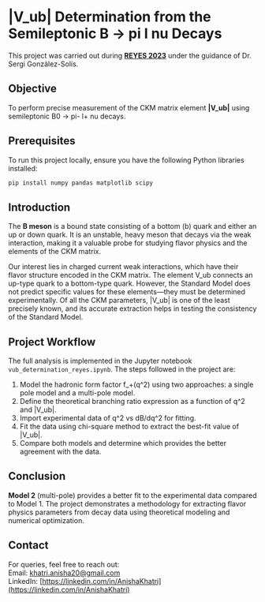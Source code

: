 # |V_ub| Determination from the Semileptonic B -> pi l nu Decays

This project was carried out during [**REYES 2023**](https://physics.berkeley.edu/visiting-students/reyes-remote-experience-young-engineers-and-scientists) under the guidance of Dr. Sergi Gonzàlez-Solís.

## Objective

To perform precise measurement of the CKM matrix element **|V_ub|** using semileptonic B0 -> pi- l+ nu decays.

## Prerequisites

To run this project locally, ensure you have the following Python libraries installed:

```bash
pip install numpy pandas matplotlib scipy 
```

## Introduction

The **B meson** is a bound state consisting of a bottom (b) quark and either an up or down quark. It is an unstable, heavy meson that decays via the weak interaction, making it a valuable probe for studying flavor physics and the elements of the CKM matrix.

Our interest lies in charged current weak interactions, which have their flavor structure encoded in the CKM matrix. The element V\_ub connects an up-type quark to a bottom-type quark. However, the Standard Model does not predict specific values for these elements—they must be determined experimentally. Of all the CKM parameters, |V\_ub| is one of the least precisely known, and its accurate extraction helps in testing the consistency of the Standard Model.

## Project Workflow

The full analysis is implemented in the Jupyter notebook `vub_determination_reyes.ipynb`. The steps followed in the project are:

1. Model the hadronic form factor f\_+(q^2) using two approaches: a single pole model and a multi-pole model.
2. Define the theoretical branching ratio expression as a function of q^2 and |V\_ub|.
3. Import experimental data of q^2 vs dB/dq^2 for fitting.
4. Fit the data using chi-square method to extract the best-fit value of |V\_ub|.
5. Compare both models and determine which provides the better agreement with the data.

## Conclusion

**Model 2** (multi-pole) provides a better fit to the experimental data compared to Model 1. The project demonstrates a methodology for extracting flavor physics parameters from decay data using theoretical modeling and numerical optimization.

## Contact

For queries, feel free to reach out: <br>
Email: [khatri.anisha20@gmail.com](mailto:khatri.anisha20@gmail.com) <br>
LinkedIn: [https://linkedin.com/in/AnishaKhatri](https://linkedin.com/in/AnishaKhatri)

